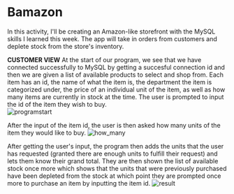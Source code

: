 # Bamazon
In this activity, I'll be creating an Amazon-like storefront with the MySQL skills I learned this week. The app will take in orders from customers and deplete stock from the store's inventory.

**CUSTOMER VIEW**
At the start of our program, we see that we have connected successfully to MySQL by getting a succesful connection id and then we are given a list of available products to select and shop from. Each item has an id, the name of what the item is, the department the item is categorized under, the price of an individual unit of the item, as well as how many items are currently in stock at the time. The user is prompted to input the id of the item they wish to buy.  
![programstart](https://user-images.githubusercontent.com/13278175/28495300-def86490-6f0d-11e7-8a08-f8272f9adec9.png)

After the input of the item id, the user is then asked how many units of the item they would like to buy. 
![how_many](https://user-images.githubusercontent.com/13278175/28495301-e382ea6c-6f0d-11e7-8273-5584bee32348.png)

After getting the user's input, the program then adds the units that the user has requested (granted there are enough units to fulfill their request) and lets them know their grand total. They are then shown the list of available stock once more which shows that the units that were previously purchased have been depleted from the stock at which point they are prompted once more to purchase an item by inputting the item id.
![result](https://user-images.githubusercontent.com/13278175/28495302-e561f7b0-6f0d-11e7-8628-7cda8d0e5854.png)

